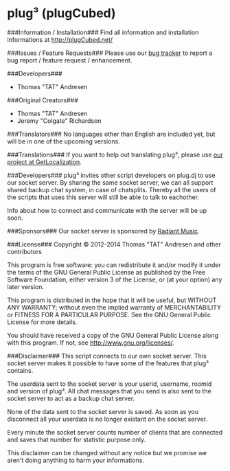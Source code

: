 plug&#179; (plugCubed)
====================

###Information / Installation###
Find all information and installation informations at http://plugCubed.net/

###Issues / Feature Requests###
Please use our [bug tracker](http://issue.plugcubed.net/) to report a bug report / feature request / enhancement.

###Developers###
* Thomas "TAT" Andresen

###Original Creators###
* Thomas "TAT" Andresen
* Jeremy "Colgate" Richardson

###Translators###
No languages other than English are included yet, but will be in one of the upcoming versions.

###Translations###
If you want to help out translating plug&#179;, please use [our project at GetLocalization](http://getlocalization.com/plugCubed/).

###Developers###
plug&#179; invites other script developers on plug.dj to use our socket server.
By sharing the same socket server, we can all support shared backup chat system, in case of chatsplits.
Thereby all the users of the scripts that uses this server will still be able to talk to eachother.

Info about how to connect and communicate with the server will be up soon.

###Sponsors###
Our socket server is sponsored by [Radiant Music](http://radiantedm.com).

###License###
Copyright &copy; 2012-2014 Thomas "TAT" Andresen and other contributors

This program is free software: you can redistribute it and/or modify
it under the terms of the GNU General Public License as published by
the Free Software Foundation, either version 3 of the License, or
(at your option) any later version.

This program is distributed in the hope that it will be useful,
but WITHOUT ANY WARRANTY; without even the implied warranty of
MERCHANTABILITY or FITNESS FOR A PARTICULAR PURPOSE.  See the
GNU General Public License for more details.

You should have received a copy of the GNU General Public License
along with this program.  If not, see http://www.gnu.org/licenses/.

###Disclaimer###
This script connects to our own socket server.
This socket server makes it possible to have some of the features that plug&#179; contains.

The userdata sent to the socket server is your userid, username, roomid and version of plug&#179;.
All chat messages that you send is also sent to the socket server to act as a backup chat server.

None of the data sent to the socket server is saved.
As soon as you disconnect all your userdata is no longer existant on the socket server.

Every minute the socket server counts number of clients that are connected and saves that number for statistic purpose only.

This disclaimer can be changed without any notice but we promise we aren't doing anything to harm your informations.